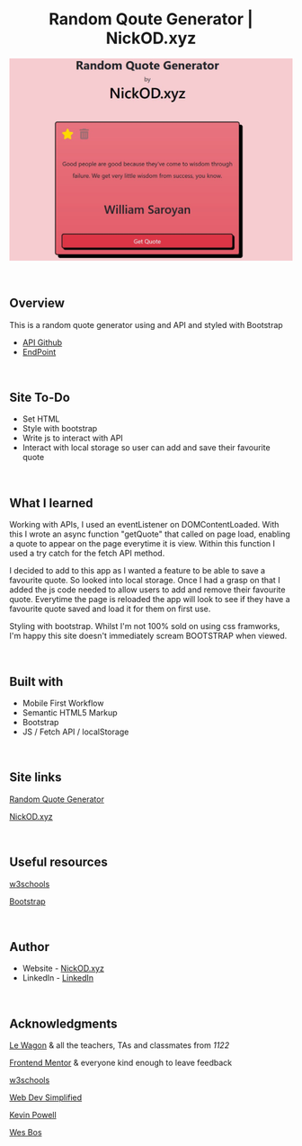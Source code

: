 <h1 align="center">Random Qoute Generator | NickOD.xyz</h1>

![Screenshot of site](./images/RandomQuoteGen.jpg)

<br>

## Overview

This is a random quote generator using and API and styled with Bootstrap

-   [API Github](https://github.com/lukePeavey/quotable)
-   [EndPoint](https://api.quotable.io/random)

<br>

## Site To-Do

-   Set HTML
-   Style with bootstrap
-   Write js to interact with API
-   Interact with local storage so user can add and save their favourite quote

<br>

## What I learned

Working with APIs, I used an eventListener on DOMContentLoaded. With this I wrote an async function "getQuote" that called on page load, enabling a quote to appear on the page everytime it is view. Within this function I used a try catch for the fetch API method.

I decided to add to this app as I wanted a feature to be able to save a favourite quote. So looked into local storage. Once I had a grasp on that I added the js code needed to allow users to add and remove their favourite quote. Everytime the page is reloaded the app will look to see if they have a favourite quote saved and load it for them on first use.

Styling with bootstrap. Whilst I'm not 100% sold on using css framworks, I'm happy this site doesn't immediately scream BOOTSTRAP when viewed.

<br>

## Built with

-   Mobile First Workflow
-   Semantic HTML5 Markup
-   Bootstrap
-   JS / Fetch API / localStorage

<br>

## Site links

[Random Quote Generator](https://nick-odonoghue.github.io/random-quote-generator/)

[NickOD.xyz](https://www.NickOD.xyz)

<br>

## Useful resources

[w3schools](https://www.w3schools.com/)

[Bootstrap](https://getbootstrap.com/)

<br>

## Author

-   Website - [NickOD.xyz](http://www.NickOD.xyz)
-   LinkedIn - [LinkedIn](https://www.linkedin.com/in/nick-odonoghue/)

<br>

## Acknowledgments

[Le Wagon](https://www.lewagon.com/) & all the teachers, TAs and classmates from <em>1122</em>

[Frontend Mentor](https://www.frontendmentor.io/) & everyone kind enough to leave feedback

[w3schools](https://www.w3schools.com/)

[Web Dev Simplified](https://www.youtube.com/WebDevSimplified)

[Kevin Powell](https://www.youtube.com/kepowob)

[Wes Bos](https://wesbos.com/)
